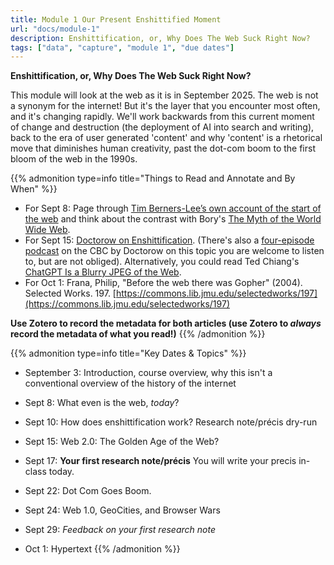```yaml
---
title: Module 1 Our Present Enshittified Moment
url: "docs/module-1"
description: Enshittification, or, Why Does The Web Suck Right Now?
tags: ["data", "capture", "module 1", "due dates"]
---
```


**Enshittification, or, Why Does The Web Suck Right Now?**

This module will look at the web as it is in September 2025. The web is not a synonym for the internet! But it's the layer that you encounter most often, and it's changing rapidly. We'll work backwards from this current moment of change and destruction (the deployment of AI into search and writing), back to the era of user generated 'content' and why 'content' is a rhetorical move that diminishes human creativity, past the dot-com boom to the first bloom of the web in the 1990s.

{{% admonition type=info title="Things to Read and Annotate and By When" %}}
- For Sept 8: Page through [Tim Berners-Lee’s own account of the start of the web](https://www.w3.org/2004/Talks/w3c10-HowItAllStarted/?n=0) and think about the contrast with Bory's [The Myth of the World Wide Web](https://www-jstor-org.proxy.library.carleton.ca/stable/j.ctv12fw7sn.7?seq=3). 
- For Sept 15: [Doctorow on Enshittification](https://pluralistic.net/2024/01/30/go-nuts-meine-kerle/#ich-bin-ein-bratapfel). (There's also a [four-episode podcast](https://www.cbc.ca/radio/podcastnews/understood-who-broke-the-internet-episode-1-transcript-1.7612290) on the CBC by Doctorow on this topic you are welcome to listen to, but are not obliged). Alternatively, you could read Ted Chiang's [ChatGPT Is a Blurry JPEG of the Web](https://www.newyorker.com/tech/annals-of-technology/chatgpt-is-a-blurry-jpeg-of-the-web).
- For Oct 1: Frana, Philip, "Before the web there was Gopher" (2004). Selected Works. 197. 
[https://commons.lib.jmu.edu/selectedworks/197](https://commons.lib.jmu.edu/selectedworks/197)

**Use Zotero to record the metadata for both articles (use Zotero to *always* record the metadata of what you read!)**
{{% /admonition %}}

{{% admonition type=info title="Key Dates & Topics" %}}
- September 3: Introduction, course overview, why this isn't a conventional overview of the history of the internet

- Sept 8: What even is the web, _today_? 
- Sept 10: How does enshittification work? Research note/précis dry-run

- Sept 15: Web 2.0: The Golden Age of the Web?
- Sept 17: **Your first research note/précis** You will write your precis in-class today.

- Sept 22: Dot Com Goes Boom.
- Sept 24: Web 1.0, GeoCities, and Browser Wars

- Sept 29: *Feedback on your first research note* 
- Oct 1: Hypertext 
{{% /admonition %}}

